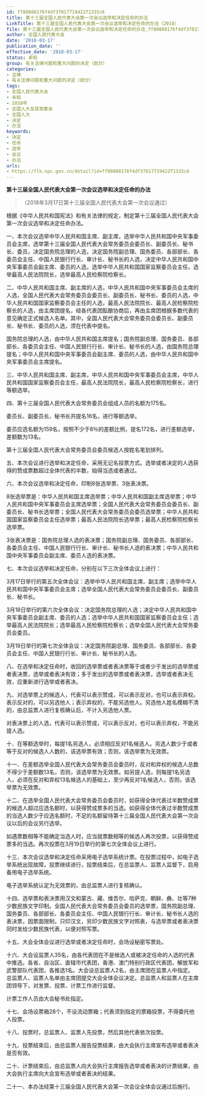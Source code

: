 ```yaml
---
id: ff80808176f4df37017719422f1335c6
title: 第十三届全国人民代表大会第一次会议选举和决定任命的办法
LinkTitle: 第十三届全国人民代表大会第一次会议选举和决定任命的办法（2018）
file: 第十三届全国人民代表大会第一次会议选举和决定任命的办法_ff80808176f4df37017719422f1335c6.docx
author: 全国人民代表大会
date: '2018-03-17'
publication_date: ''
effective_date: '2018-03-17'
status: 未知
group: 有关法律问题和重大问题的决定（部分）
categories:
- 法律
- 有关法律问题和重大问题的决定（部分）
tags:
- 全国人民代表大会
- 未知
- 2018年
- 全国人大及其常委会
- 全国人大
- 决定
- 办法
keywords:
- 决定
- 任命
- 选举
- 会议
- 办法
urls:
- https://flk.npc.gov.cn/detail?id=ff80808176f4df37017719422f1335c6
---
```


**第十三届全国人民代表大会第一次会议选举和决定任命的办法**

> （2018年3月17日第十三届全国人民代表大会第一次会议通过）

根据《中华人民共和国宪法》和有关法律的规定，制定第十三届全国人民代表大会第一次会议选举和决定任命办法。

一、本次会议选举中华人民共和国主席、副主席，选举中华人民共和国中央军事委员会主席，选举第十三届全国人民代表大会常务委员会委员长、副委员长、秘书长、委员，决定国务院总理的人选，决定国务院副总理、国务委员、各部部长、各委员会主任、中国人民银行行长、审计长、秘书长的人选，决定中华人民共和国中央军事委员会副主席、委员的人选，选举中华人民共和国国家监察委员会主任，选举最高人民法院院长，选举最高人民检察院检察长。

二、中华人民共和国主席、副主席的人选，中华人民共和国中央军事委员会主席的人选，全国人民代表大会常务委员会委员长、副委员长、秘书长、委员的人选，中华人民共和国国家监察委员会主任的人选，最高人民法院院长、最高人民检察院检察长的人选，由主席团提名，经各代表团酝酿协商后，再由主席团根据多数代表的意见确定正式候选人名单。其中，全国人民代表大会常务委员会委员长、副委员长、秘书长、委员的人选，须在代表中提名。

国务院总理的人选，由中华人民共和国主席提名；国务院副总理、国务委员、各部部长、各委员会主任、中国人民银行行长、审计长、秘书长的人选，由国务院总理提名；中华人民共和国中央军事委员会副主席、委员的人选，由中华人民共和国中央军事委员会主席提名。

三、中华人民共和国主席、副主席，中华人民共和国中央军事委员会主席，中华人民共和国国家监察委员会主任，最高人民法院院长，最高人民检察院检察长，进行等额选举。

四、第十三届全国人民代表大会常务委员会组成人员的名额为175名。

委员长、副委员长、秘书长共提名16名，进行等额选举。

委员应选名额为159名，按照不少于8％的差额比例，提名172名，进行差额选举，差额数为13名。

第十三届全国人民代表大会常务委员会委员候选人按姓名笔划排列。

五、本次会议进行选举和决定任命，采用无记名投票方式。选举或者决定的人选获得的赞成票数超过全体代表的半数，始得当选或者通过。

六、本次会议选举和决定任命，印制8张选举票、3张表决票。

8张选举票是：中华人民共和国主席选举票；中华人民共和国副主席选举票；中华人民共和国中央军事委员会主席选举票；全国人民代表大会常务委员会委员长、副委员长、秘书长选举票；全国人民代表大会常务委员会委员选举票；中华人民共和国国家监察委员会主任选举票；最高人民法院院长选举票；最高人民检察院检察长选举票。

3张表决票是：国务院总理人选的表决票；国务院副总理、国务委员、各部部长、各委员会主任、中国人民银行行长、审计长、秘书长人选的表决票；中华人民共和国中央军事委员会副主席、委员人选的表决票。

七、本次会议选举和决定任命，分别在以下三次全体会议上进行：

3月17日举行的第五次全体会议：选举中华人民共和国主席、副主席；选举中华人民共和国中央军事委员会主席；选举全国人民代表大会常务委员会委员长、副委员长、秘书长。

3月18日举行的第六次全体会议：决定国务院总理的人选；决定中华人民共和国中央军事委员会副主席、委员的人选；选举中华人民共和国国家监察委员会主任；选举最高人民法院院长；选举最高人民检察院检察长；选举全国人民代表大会常务委员会委员。

3月19日举行的第七次全体会议：决定国务院副总理、国务委员、各部部长、各委员会主任、中国人民银行行长、审计长、秘书长的人选。

八、在选举和决定任命时，收回的选举票或者表决票等于或者少于发出的选举票或者表决票，选举或者表决有效；多于发出的选举票或者表决票，选举或者表决无效，应重新进行选举或者表决。

九、对选举票上的候选人，代表可以表示赞成，可以表示反对，也可以表示弃权。表示反对的，可以另选他人；表示弃权的，不能另选他人。另选他人姓名模糊不清的，由总监票人进行复核确认后，不计入另选他人票。

对表决票上的人选，代表可以表示赞成，可以表示反对，也可以表示弃权，不能另提人选。

十、在等额选举时，每提1名另选人，必须相应反对1名候选人。另选人数少于或者等于反对的候选人人数的，该选举票有效；否则，该选举票为无效票。

十一、在差额选举全国人民代表大会常务委员会委员时，反对和弃权的候选人总数不得少于差额数13名，否则，该选举票为无效票。如另提人选，则每提1名另选人，必须在反对和弃权13名候选人的基础上，至少再反对1名候选人，否则，该选举票为无效票。

十二、在选举全国人民代表大会常务委员会委员时，如获得全体代表过半数赞成票的候选人超过应选名额时，以获得赞成票多的当选。如获得全体代表过半数赞成票的当选人数少于应选名额时，不足的名额留待第十三届全国人民代表大会第一次会议以后的会议另行选举。

如遇票数相等不能确定当选人时，应当就票数相等的候选人再次投票，以获得赞成票多的当选。再次投票在3月19日举行的第七次全体会议上进行。

十三、本次会议选举和决定任命采用电子选举系统计票。在投票过程中，如电子选举系统出现故障，投票继续进行，投票结束后，在总监票人、监票人监督下，启用备用电子选举系统。

电子选举系统认定为无效票的，由总监票人进行复核确认。

十四、选举票和表决票用汉文和蒙古、藏、维吾尔、哈萨克、朝鲜、彝、壮等7种少数民族文字印制。全国人民代表大会常务委员会委员的选举票，国务院副总理、国务委员、各部部长、各委员会主任、中国人民银行行长、审计长、秘书长人选的表决票，因票面限制，只印汉文，另印少数民族文字对照表，与选举票或者表决票同时发给少数民族代表，以便对照写票。

十五、大会全体会议进行选举或者决定任命时，会场设秘密写票处。

十六、大会设监票人35名，由各代表团在不是候选人或被决定任命的人选的代表中推选。各省、自治区、直辖市代表团，香港、澳门特别行政区代表团，解放军和武警部队代表团，各推选1名。大会设总监票人2名，由主席团在监票人中指定。总监票人、监票人名单由主席团提交大会全体会议决定。总监票人和监票人在主席团领导下，对发票、投票、计票工作进行监督。

计票工作人员由大会秘书处指定。

十七、会场设票箱28个，不设流动票箱；代表须到指定的票箱投票，不得委托他人投票。

十八、投票时，总监票人、监票人先投票，然后其他代表依次投票。

十九、投票结束后，由总监票人报告投票结果，由大会执行主席宣布选举或者表决是否有效。

二十、计票结束后，由总监票人向大会执行主席报告选举或者表决的计票结果，由大会执行主席向大会宣布选举或者表决的结果。

二十一、本办法经第十三届全国人民代表大会第一次会议全体会议通过后施行。
